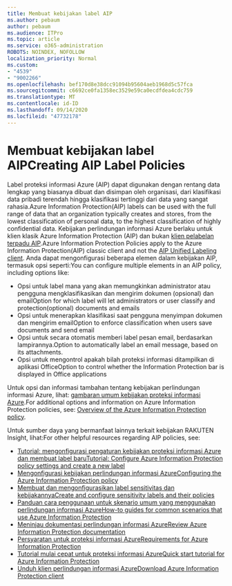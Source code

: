 ```yaml
---
title: Membuat kebijakan label AIP
ms.author: pebaum
author: pebaum
ms.audience: ITPro
ms.topic: article
ms.service: o365-administration
ROBOTS: NOINDEX, NOFOLLOW
localization_priority: Normal
ms.custom:
- "4539"
- "9002266"
ms.openlocfilehash: bef170d8e38dcc91094b95604aeb1968d5c57fca
ms.sourcegitcommit: c6692ce0fa1358ec3529e59ca0ecdfdea4cdc759
ms.translationtype: MT
ms.contentlocale: id-ID
ms.lasthandoff: 09/14/2020
ms.locfileid: "47732178"
---
```

# <a name="creating-aip-label-policies"></a><span data-ttu-id="d6a63-102">Membuat kebijakan label AIP</span><span class="sxs-lookup"><span data-stu-id="d6a63-102">Creating AIP Label Policies</span></span>

<span data-ttu-id="d6a63-103">Label proteksi informasi Azure (AIP) dapat digunakan dengan rentang data lengkap yang biasanya dibuat dan disimpan oleh organisasi, dari klasifikasi data pribadi terendah hingga klasifikasi tertinggi dari data yang sangat rahasia.</span><span class="sxs-lookup"><span data-stu-id="d6a63-103">Azure Information Protection(AIP) labels can be used with the full range of data that an organization typically creates and stores, from the lowest classification of personal data, to the highest classification of highly confidential data.</span></span> <span data-ttu-id="d6a63-104">Kebijakan perlindungan informasi Azure berlaku untuk klien klasik Azure Information Protection (AIP) dan bukan  [klien pelabelan terpadu AIP](https://docs.microsoft.com/azure/information-protection/rms-client/unifiedlabelingclient-version-release-history).</span><span class="sxs-lookup"><span data-stu-id="d6a63-104">Azure Information Protection Policies apply to the Azure Information Protection(AIP) classic client and not the  [AIP Unified Labeling client](https://docs.microsoft.com/azure/information-protection/rms-client/unifiedlabelingclient-version-release-history).</span></span> <span data-ttu-id="d6a63-105">Anda dapat mengonfigurasi beberapa elemen dalam kebijakan AIP, termasuk opsi seperti:</span><span class="sxs-lookup"><span data-stu-id="d6a63-105">You can configure multiple elements in an AIP policy, including options like:</span></span>

- <span data-ttu-id="d6a63-106">Opsi untuk label mana yang akan memungkinkan administrator atau pengguna mengklasifikasikan dan mengirim dokumen (opsional) dan email</span><span class="sxs-lookup"><span data-stu-id="d6a63-106">Option for which label will let administrators or user classify and protection(optional) documents and emails</span></span>
- <span data-ttu-id="d6a63-107">Opsi untuk menerapkan klasifikasi saat pengguna menyimpan dokumen dan mengirim email</span><span class="sxs-lookup"><span data-stu-id="d6a63-107">Option to enforce classification when users save documents and send email</span></span>
- <span data-ttu-id="d6a63-108">Opsi untuk secara otomatis memberi label pesan email, berdasarkan lampirannya.</span><span class="sxs-lookup"><span data-stu-id="d6a63-108">Option to automatically label an email message, based on its attachments.</span></span>
- <span data-ttu-id="d6a63-109">Opsi untuk mengontrol apakah bilah proteksi informasi ditampilkan di aplikasi Office</span><span class="sxs-lookup"><span data-stu-id="d6a63-109">Option to control whether the Information Protection bar is displayed in Office applications</span></span>

<span data-ttu-id="d6a63-110">Untuk opsi dan informasi tambahan tentang kebijakan perlindungan informasi Azure, lihat: [gambaran umum kebijakan proteksi informasi Azure](https://docs.microsoft.com/azure/information-protection/overview-policy).</span><span class="sxs-lookup"><span data-stu-id="d6a63-110">For additional options and information on Azure Information Protection policies, see: [Overview of the Azure Information Protection policy](https://docs.microsoft.com/azure/information-protection/overview-policy).</span></span>  

<span data-ttu-id="d6a63-111">Untuk sumber daya yang bermanfaat lainnya terkait kebijakan RAKUTEN Insight, lihat:</span><span class="sxs-lookup"><span data-stu-id="d6a63-111">For other helpful resources regarding AIP policies, see:</span></span>

- [<span data-ttu-id="d6a63-112">Tutorial: mengonfigurasi pengaturan kebijakan proteksi informasi Azure dan membuat label baru</span><span class="sxs-lookup"><span data-stu-id="d6a63-112">Tutorial: Configure Azure Information Protection policy settings and create a new label</span></span>](https://docs.microsoft.com/azure/information-protection/infoprotect-quick-start-tutorial)  
- [<span data-ttu-id="d6a63-113">Mengonfigurasi kebijakan perlindungan informasi Azure</span><span class="sxs-lookup"><span data-stu-id="d6a63-113">Configuring the Azure Information Protection policy</span></span>](https://docs.microsoft.com/azure/information-protection/configure-policy)  
- [<span data-ttu-id="d6a63-114">Membuat dan mengonfigurasikan label sensitivitas dan kebijakannya</span><span class="sxs-lookup"><span data-stu-id="d6a63-114">Create and configure sensitivity labels and their policies</span></span>](https://docs.microsoft.com/microsoft-365/compliance/create-sensitivity-labels)  
- [<span data-ttu-id="d6a63-115">Panduan cara penggunaan untuk skenario umum yang menggunakan perlindungan informasi Azure</span><span class="sxs-lookup"><span data-stu-id="d6a63-115">How-to guides for common scenarios that use Azure Information Protection</span></span>](https://docs.microsoft.com/azure/information-protection/how-to-guides)  
- [<span data-ttu-id="d6a63-116">Meninjau dokumentasi perlindungan informasi Azure</span><span class="sxs-lookup"><span data-stu-id="d6a63-116">Review Azure Information Protection documentation</span></span>](https://docs.microsoft.com/azure/information-protection/what-is-information-protection)  
- [<span data-ttu-id="d6a63-117">Persyaratan untuk proteksi informasi Azure</span><span class="sxs-lookup"><span data-stu-id="d6a63-117">Requirements for Azure Information Protection</span></span>](https://docs.microsoft.com/azure/information-protection/get-started/requirements)  
- [<span data-ttu-id="d6a63-118">Tutorial mulai cepat untuk proteksi informasi Azure</span><span class="sxs-lookup"><span data-stu-id="d6a63-118">Quick start tutorial for Azure Information Protection</span></span>](https://docs.microsoft.com/azure/information-protection/get-started/infoprotect-quick-start-tutorial)  
- [<span data-ttu-id="d6a63-119">Unduh klien perlindungan informasi Azure</span><span class="sxs-lookup"><span data-stu-id="d6a63-119">Download Azure Information Protection client</span></span>](https://www.microsoft.com/download/details.aspx?id=53018)